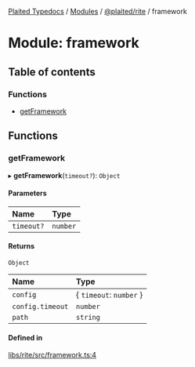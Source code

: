 [Plaited Typedocs](../README.md) / [Modules](../modules.md) / [@plaited/rite](plaited_rite.md) / framework

# Module: framework

## Table of contents

### Functions

- [getFramework](plaited_rite.framework.md#getframework)

## Functions

### getFramework

▸ **getFramework**(`timeout?`): `Object`

#### Parameters

| Name | Type |
| :------ | :------ |
| `timeout?` | `number` |

#### Returns

`Object`

| Name | Type |
| :------ | :------ |
| `config` | { `timeout`: `number`  } |
| `config.timeout` | `number` |
| `path` | `string` |

#### Defined in

[libs/rite/src/framework.ts:4](https://github.com/plaited/plaited/blob/4594bbc/libs/rite/src/framework.ts#L4)
